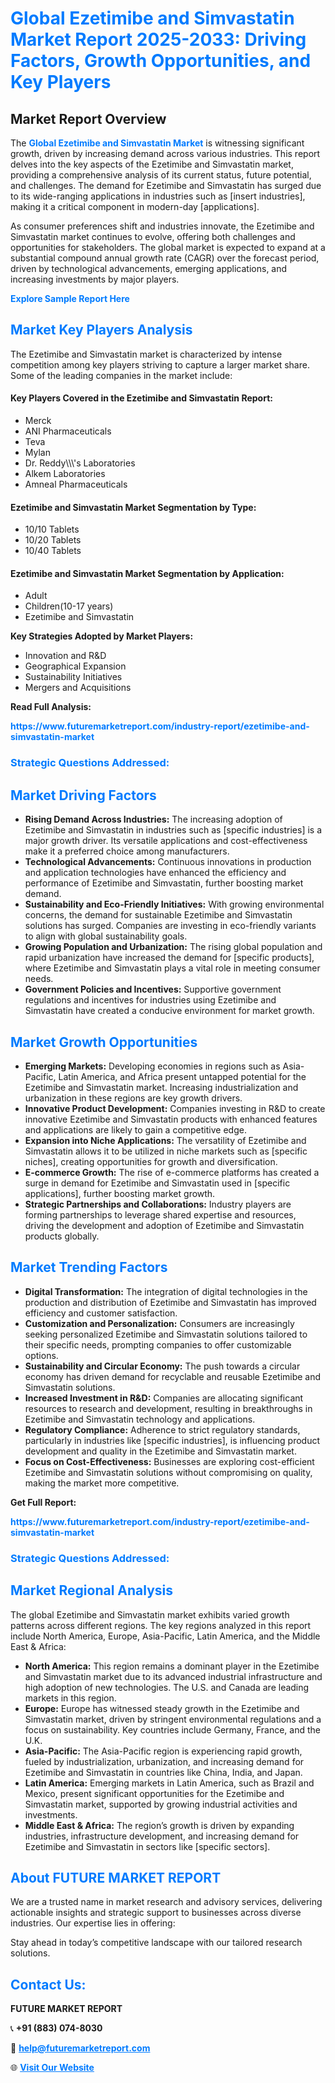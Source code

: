 <h1 style="color: #007BFF;">Global Ezetimibe and Simvastatin Market Report 2025-2033: Driving Factors, Growth Opportunities, and Key Players</h1>

<section id="overview">
<h2>Market Report Overview</h2>
<p>The <a href="https://www.futuremarketreport.com/industry-report/ezetimibe-and-simvastatin-market" style="color: #007BFF; text-decoration: none;"><strong>Global Ezetimibe and Simvastatin Market</strong></a> is witnessing significant growth, driven by increasing demand across various industries. This report delves into the key aspects of the Ezetimibe and Simvastatin market, providing a comprehensive analysis of its current status, future potential, and challenges. The demand for Ezetimibe and Simvastatin has surged due to its wide-ranging applications in industries such as [insert industries], making it a critical component in modern-day [applications].</p>
<p>As consumer preferences shift and industries innovate, the Ezetimibe and Simvastatin market continues to evolve, offering both challenges and opportunities for stakeholders. The global market is expected to expand at a substantial compound annual growth rate (CAGR) over the forecast period, driven by technological advancements, emerging applications, and increasing investments by major players.</p>
</section>

<section id="overview">
<p><a href="https://www.futuremarketreport.com/request-sample/reportId=125453" style="color: #007BFF; text-decoration: none;"><strong>Explore Sample Report Here</strong></a></p>
</section>

<section id="key-players">
<h2 style="color: #007BFF;">Market Key Players Analysis</h2>
<p>The Ezetimibe and Simvastatin market is characterized by intense competition among key players striving to capture a larger market share. Some of the leading companies in the market include:</p>
<h4>Key Players Covered in the Ezetimibe and Simvastatin Report:</h4>
<ul><li>Merck</li><li>ANI Pharmaceuticals</li><li>Teva</li><li>Mylan</li><li>Dr. Reddy\\\&#039;s Laboratories</li><li>Alkem Laboratories</li><li>Amneal Pharmaceuticals</li></ul>
<h4>Ezetimibe and Simvastatin Market Segmentation by Type:</h4>
<ul><li>10/10 Tablets</li><li>10/20 Tablets</li><li>10/40 Tablets</li></ul>

<h4>Ezetimibe and Simvastatin Market Segmentation by Application:</h4>
<ul><li>Adult</li><li>Children(10-17 years)</li><li>Ezetimibe and Simvastatin</li></ul>
<p><strong>Key Strategies Adopted by Market Players:</strong></p>
<ul>
<li>Innovation and R&D</li>
<li>Geographical Expansion</li>
<li>Sustainability Initiatives</li>
<li>Mergers and Acquisitions</li>
</ul>
</section>

<section>
<p><strong>Read Full Analysis: </strong></p><a href="https://www.futuremarketreport.com/industry-report/ezetimibe-and-simvastatin-market" style="color: #007BFF; text-decoration: none;"><strong>https://www.futuremarketreport.com/industry-report/ezetimibe-and-simvastatin-market</strong></a>
<h3 style="color: #007BFF;">Strategic Questions Addressed:</h3>
</section>

<section id="driving-factors">
<h2 style="color: #007BFF;">Market Driving Factors</h2>
<ul>
<li><strong>Rising Demand Across Industries:</strong> The increasing adoption of Ezetimibe and Simvastatin in industries such as [specific industries] is a major growth driver. Its versatile applications and cost-effectiveness make it a preferred choice among manufacturers.</li>
<li><strong>Technological Advancements:</strong> Continuous innovations in production and application technologies have enhanced the efficiency and performance of Ezetimibe and Simvastatin, further boosting market demand.</li>
<li><strong>Sustainability and Eco-Friendly Initiatives:</strong> With growing environmental concerns, the demand for sustainable Ezetimibe and Simvastatin solutions has surged. Companies are investing in eco-friendly variants to align with global sustainability goals.</li>
<li><strong>Growing Population and Urbanization:</strong> The rising global population and rapid urbanization have increased the demand for [specific products], where Ezetimibe and Simvastatin plays a vital role in meeting consumer needs.</li>
<li><strong>Government Policies and Incentives:</strong> Supportive government regulations and incentives for industries using Ezetimibe and Simvastatin have created a conducive environment for market growth.</li>
</ul>
</section>

<section id="growth-opportunities">
<h2 style="color: #007BFF;">Market Growth Opportunities</h2>
<ul>
<li><strong>Emerging Markets:</strong> Developing economies in regions such as Asia-Pacific, Latin America, and Africa present untapped potential for the Ezetimibe and Simvastatin market. Increasing industrialization and urbanization in these regions are key growth drivers.</li>
<li><strong>Innovative Product Development:</strong> Companies investing in R&D to create innovative Ezetimibe and Simvastatin products with enhanced features and applications are likely to gain a competitive edge.</li>
<li><strong>Expansion into Niche Applications:</strong> The versatility of Ezetimibe and Simvastatin allows it to be utilized in niche markets such as [specific niches], creating opportunities for growth and diversification.</li>
<li><strong>E-commerce Growth:</strong> The rise of e-commerce platforms has created a surge in demand for Ezetimibe and Simvastatin used in [specific applications], further boosting market growth.</li>
<li><strong>Strategic Partnerships and Collaborations:</strong> Industry players are forming partnerships to leverage shared expertise and resources, driving the development and adoption of Ezetimibe and Simvastatin products globally.</li>
</ul>
</section>

<section id="trending-factors">
<h2 style="color: #007BFF;">Market Trending Factors</h2>
<ul>
<li><strong>Digital Transformation:</strong> The integration of digital technologies in the production and distribution of Ezetimibe and Simvastatin has improved efficiency and customer satisfaction.</li>
<li><strong>Customization and Personalization:</strong> Consumers are increasingly seeking personalized Ezetimibe and Simvastatin solutions tailored to their specific needs, prompting companies to offer customizable options.</li>
<li><strong>Sustainability and Circular Economy:</strong> The push towards a circular economy has driven demand for recyclable and reusable Ezetimibe and Simvastatin solutions.</li>
<li><strong>Increased Investment in R&D:</strong> Companies are allocating significant resources to research and development, resulting in breakthroughs in Ezetimibe and Simvastatin technology and applications.</li>
<li><strong>Regulatory Compliance:</strong> Adherence to strict regulatory standards, particularly in industries like [specific industries], is influencing product development and quality in the Ezetimibe and Simvastatin market.</li>
<li><strong>Focus on Cost-Effectiveness:</strong> Businesses are exploring cost-efficient Ezetimibe and Simvastatin solutions without compromising on quality, making the market more competitive.</li>
</ul>
</section>

<section>
<p><strong>Get Full Report: </strong></p><a href="https://www.futuremarketreport.com/industry-report/ezetimibe-and-simvastatin-market" style="color: #007BFF; text-decoration: none;"><strong>https://www.futuremarketreport.com/industry-report/ezetimibe-and-simvastatin-market</strong></a>
<h3 style="color: #007BFF;">Strategic Questions Addressed:</h3>
</section>


<section id="regional-analysis">
<h2 style="color: #007BFF;">Market Regional Analysis</h2>
<p>The global Ezetimibe and Simvastatin market exhibits varied growth patterns across different regions. The key regions analyzed in this report include North America, Europe, Asia-Pacific, Latin America, and the Middle East & Africa:</p>
<ul>
<li><strong>North America:</strong> This region remains a dominant player in the Ezetimibe and Simvastatin market due to its advanced industrial infrastructure and high adoption of new technologies. The U.S. and Canada are leading markets in this region.</li>
<li><strong>Europe:</strong> Europe has witnessed steady growth in the Ezetimibe and Simvastatin market, driven by stringent environmental regulations and a focus on sustainability. Key countries include Germany, France, and the U.K.</li>
<li><strong>Asia-Pacific:</strong> The Asia-Pacific region is experiencing rapid growth, fueled by industrialization, urbanization, and increasing demand for Ezetimibe and Simvastatin in countries like China, India, and Japan.</li>
<li><strong>Latin America:</strong> Emerging markets in Latin America, such as Brazil and Mexico, present significant opportunities for the Ezetimibe and Simvastatin market, supported by growing industrial activities and investments.</li>
<li><strong>Middle East & Africa:</strong> The region’s growth is driven by expanding industries, infrastructure development, and increasing demand for Ezetimibe and Simvastatin in sectors like [specific sectors].</li>
</ul>
</section>

<footer>
<h2 style="color: #007BFF;">About FUTURE MARKET REPORT</h2>
<p>We are a trusted name in market research and advisory services, delivering actionable insights and strategic support to businesses across diverse industries. Our expertise lies in offering:</p>

<p>Stay ahead in today’s competitive landscape with our tailored research solutions.</p>

<h2 style="color: #007BFF;">Contact Us:</h2>
<p><strong>FUTURE MARKET REPORT</strong></p>
<p>📞 <strong>+91 (883) 074-8030</strong></p>
<p>📧 <strong><a href="mailto:help@futuremarketreport.com" style="color: #007BFF;">help@futuremarketreport.com</a></strong></p>
<p>🌐 <strong><a href="https://www.futuremarketreport.com/" style="color: #007BFF;">Visit Our Website</a></strong></p>
</footer>